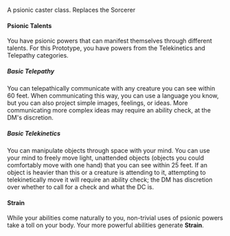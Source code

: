 A psionic caster class. Replaces the Sorcerer 
#### Psionic Talents
You have psionic powers that can manifest themselves through different talents. For this Prototype, you have powers from the Telekinetics and Telepathy categories.
##### Basic Telepathy
You can telepathically communicate with any creature you can see within 60 feet. When communicating this way, you can use a language you know, but you can also project simple images, feelings, or ideas. More communicating more complex ideas may require an ability check, at the DM's discretion.
##### Basic Telekinetics
You can manipulate objects through space with your mind. You can use your mind to freely move light, unattended objects (objects you could comfortably move with one hand) that you can see within 25 feet. If an object is heavier than this or a creature is attending to it, attempting to telekinetically move it will require an ability check; the DM has discretion over whether to call for a check and what the DC is.
#### Strain
While your abilities come naturally to you, non-trivial uses of psionic powers take a toll on your body. Your more powerful abilities generate **Strain**. 
